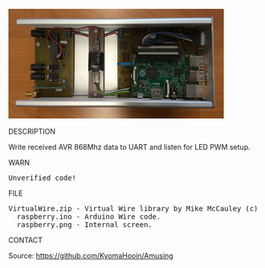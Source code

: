 ![RPi](https://github.com/KyomaHooin/Amusing/raw/master/raspberry/archa/avr/raspberry.png "screenshot")

DESCRIPTION

Write received AVR 868Mhz data to UART and listen for LED PWM setup.

WARN
<pre>
Unverified code!
</pre>
FILE
<pre>
VirtualWire.zip - Virtual Wire library by Mike McCauley (c) 2008.
  raspberry.ino - Arduino Wire code.
  raspberry.png - Internal screen.
</pre>

CONTACT

Source: https://github.com/KyomaHooin/Amusing


